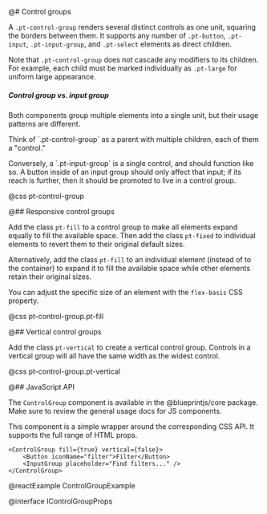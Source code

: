 @# Control groups

A `.pt-control-group` renders several distinct controls as one unit, squaring the borders between
them. It supports any number of `.pt-button`, `.pt-input`, `.pt-input-group`, and `.pt-select`
elements as direct children.

Note that `.pt-control-group` does not cascade any modifiers to its children. For example, each
child must be marked individually as `.pt-large` for uniform large appearance.

<div class="pt-callout pt-intent-success pt-icon-comparison">
    <h5>Control group vs. input group</h5>
    <p>Both components group multiple elements into a single unit, but their usage patterns are
    different.</p>
    <p>Think of `.pt-control-group` as a parent with multiple children, each of them a
    "control."</p>
    <p>Conversely, a `.pt-input-group` is a single control, and should function like so. A
    button inside of an input group should only affect that input; if its reach is further, then it
    should be promoted to live in a control group.</p>
</div>

@css pt-control-group

@## Responsive control groups

Add the class `pt-fill` to a control group to make all elements expand equally to fill the
available space. Then add the class `pt-fixed` to individual elements to revert them to their
original default sizes.

Alternatively, add the class `pt-fill` to an individual element (instead of to the container)
to expand it to fill the available space while other elements retain their original sizes.

You can adjust the specific size of an element with the `flex-basis` CSS property.

@css pt-control-group.pt-fill

@## Vertical control groups

Add the class `pt-vertical` to create a vertical control group. Controls in a vertical group
will all have the same width as the widest control.

@css pt-control-group.pt-vertical

@## JavaScript API

The `ControlGroup` component is available in the @blueprintjs/core package. Make sure to review the general usage docs for JS components.

This component is a simple wrapper around the corresponding CSS API. It supports the full range of HTML props.

```tsx
<ControlGroup fill={true} vertical={false}>
    <Button iconName="filter">Filter</Button>
    <InputGroup placeholder="Find filters..." />
</ControlGroup>
```

@reactExample ControlGroupExample

@interface IControlGroupProps
